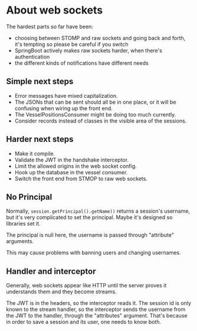 # About web sockets

The hardest parts so far have been:

- choosing between STOMP and raw sockets and going back and forth, it's tempting so please be careful if you switch
- SpringBoot actively makes raw sockets harder, when there's authentication
- the different kinds of notifications have different needs

## Simple next steps

- Error messages have mixed capitalization.
- The JSONs that can be sent should all be in one place, or it will be confusing when wiring up the front end.
- The VesselPositionsConsumer might be doing too much currently.
- Consider records instead of classes in the visible area of the sessions.

## Harder next steps

- Make it compile.
- Validate the JWT in the handshake interceptor.
- Limit the allowed origins in the web socket config.
- Hook up the database in the vessel consumer.
- Switch the front end from STMOP to raw web sockets.

## No Principal

Normally, `session.getPrincipal().getName()` returns a session's username, but it's very complicated to
set the principal. Maybe it's designed so libraries set it.

The principal is null here, the username is passed through "attribute" arguments.

This may cause problems with banning users and changing usernames.

## Handler and interceptor

Generally, web sockets appear like HTTP until the server proves it understands them and they become streams.

The JWT is in the headers, so the interceptor reads it. The session id is only known to the stream handler,
so the interceptor sends the username from the JWT to the handler, through the "attributes" argument.
That's because in order to save a session and its user, one needs to know both.
